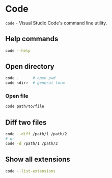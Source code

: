 # Code

`code` - Visual Studio Code's command line utility.

## Help commands
```bash
code --help
```

## Open directory
```bash
code .      # open pwd
code <dir>  # general form
```

### Open file
```bash
code path/to/file
```

## Diff two files
```bash
code --diff /path/1 /path/2
# or
code -d /path/1 /path/2
```

## Show all extensions
```bash
code --list-extensions
```

